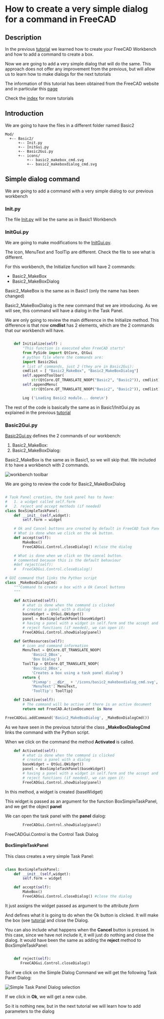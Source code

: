# How to create a very simple dialog for a command in FreeCAD

## Description
In the previous [tutorial](./tut_fwb_1.md) we learned how to create your FreeCAD Workbench and how to add a command to create a box.

Now we are going to add a very simple dialog that will do the same.
This approach does not offer any improvement from the previous, but will allow us to learn how to make dialogs for the next tutorials

The information of this tutorial has been obtained from the FreeCAD website and in particular this [page](https://www.freecadweb.org/wiki/Manual:Creating_interface_tools)

Check the [index](./readme.md) for more tutorials

## Introduction
We are going to have the files in a different folder named Basic2

```
Mod/
  +-- Basic2/
      +-- Init.py
      +-- InitGui.py
      +-- Basic2Gui.py
      +-- icons/
          +-- basic2_makebox_cmd.svg
          +-- basic2_makeboxdialog_cmd.svg
```

## Simple dialog command

We are going to add a command with a very simple dialog to our previous workbench 

### Init.py

The file [Init.py](basic2_wb/Init.py) will be the same as in Basic1 Workbench

### InitGui.py

We are going to make modifications to the [InitGui.py](basic2_wb/InitGui.py).

The icon, MenuText and ToolTip are different. Check the file to see what is different.

For this workbench, the Initialize function will have 2 commands:
- Basic2_MakeBox
- Basic2_MakeBoxDialog

Basic2_MakeBox is the same as in Basic1 (only the name has been changed)

Basic2_MakeBoxDialog is the new command that we are introducing. As we will see, this command will have a dialog in the Task Panel.

We are only going to review the main difference in the Initialize method.
This difference is that now **cmdlist** has 2 elements, which are the 2 commands that our workbench will have.

```python

    def Initialize(self) :
        "This function is executed when FreeCAD starts"
        from PySide import QtCore, QtGui
        # python file where the commands are:
        import Basic2Gui
        # list of commands, just 2 (they are in Basic2Gui):
        cmdlist = [ "Basic2_MakeBox", "Basic2_MakeBoxDialog"]
        self.appendToolbar(
            str(QtCore.QT_TRANSLATE_NOOP("Basic2", "Basic2")), cmdlist)
        self.appendMenu(
            str(QtCore.QT_TRANSLATE_NOOP("Basic2", "Basic2")), cmdlist)

        Log ('Loading Basic2 module... done\n')

```

The rest of the code is basically the same as in Basic1/InitGui.py as explained in the previous [tutorial](./tut_fwb_1.md)

### Basic2Gui.py

[Basic2Gui.py](basic2_wb/Basic2Gui.py) defines the 2 commands of our workbench:
1. Basic2_MakeBox:
1. Basic2_MakeBoxDialog:

Basic2_MakeBox is the same as in Basic1, so we will skip that. We included it to have a workbench with 2 commands.

![workbench toolbar](imgs/wb2_toolbar.png)


We are going to review the code for Basic2_MakeBoxDialog


```python

# Task Panel creation, the task panel has to have:
#   1. a widget called self.form
#   2. reject and accept methods (if needed)
class BoxSimpleTaskPanel:
    def __init__(self,widget):
        self.form = widget

    # Ok and Cancel buttons are created by default in FreeCAD Task Panels
    # What is done when we click on the ok button.
    def accept(self):
        MakeBox()
        FreeCADGui.Control.closeDialog() #close the dialog

    # What is done when we click on the cancel button.
    # commented because this is the default behaviour
    #def reject(self):
    #   FreeCADGui.Control.closeDialog()

# GUI command that links the Python script
class _MakeBoxDialogCmd:
    """Command to create a box with a Ok Cancel buttons
    """

    def Activated(self):
        # what is done when the command is clicked
        # creates a panel with a dialog
        baseWidget = QtGui.QWidget()
        panel = BoxSimpleTaskPanel(baseWidget)
        # having a panel with a widget in self.form and the accept and 
        # reject functions (if needed), we can open it:
        FreeCADGui.Control.showDialog(panel)

    def GetResources(self):
        # icon and command information
        MenuText = QtCore.QT_TRANSLATE_NOOP(
            'Basic2_DBox',
            'Box Dialog')
        ToolTip = QtCore.QT_TRANSLATE_NOOP(
            'Basic2_DBox',
            'Creates a box using a task panel dialog')
        return {
            'Pixmap': __dir__ + '/icons/basic2_makeboxdialog_cmd.svg',
            'MenuText': MenuText,
            'ToolTip': ToolTip}

    def IsActive(self):
        # The command will be active if there is an active document
        return not FreeCAD.ActiveDocument is None

FreeCADGui.addCommand('Basic2_MakeBoxDialog', _MakeBoxDialogCmd())

```

As we have seen in the previous tutorial the class **_MakeBoxDialogCmd** links the command with the Python script.

When we click on the command the method **Activated** is called.

```python
    def Activated(self):
        # what is done when the command is clicked
        # creates a panel with a dialog
        baseWidget = QtGui.QWidget()
        panel = BoxSimpleTaskPanel(baseWidget)
        # having a panel with a widget in self.form and the accept and 
        # reject functions (if needed), we can open it:
        FreeCADGui.Control.showDialog(panel)
```

In this method, a widget is created (baseWidget)

This widget is passed as an argument for the function BoxSimpleTaskPanel, and we get the object **panel**

We can open the task panel with the **panel** dialog:
```python
        FreeCADGui.Control.showDialog(panel)
```

FreeCADGui.Control is the Control Task Dialog


#### BoxSimpleTaskPanel

This class creates a very simple Task Panel:

```python

class BoxSimpleTaskPanel:
    def __init__(self,widget):
        self.form = widget

    def accept(self):
        MakeBox()
        FreeCADGui.Control.closeDialog() #close the dialog
```

It just assigns the widget passed as argument to the attribute *form*

And defines what it is going to do when the Ok button is clicked.
It will make the box (see [tutorial](./tut_fwb_1.md) and close the Dialog.

You can also include what happens when the **Cancel** button is pressed.
In this case, since we have not include it, it will just do nothing and close the dialog. It would have been the same as adding the **reject** method to BoxSimpleTaskPanel:

```python

    def reject(self):
       FreeCADGui.Control.closeDialog()
```

So if we click on the Simple Dialog Command we will get the following Task Panel Dialog:

![Simple Task Panel Dialog selection](imgs/wb2_dialog.png)

If we click in **Ok**, we will get a new cube.

So it is nothing new, but in the next tutorial we will learn how to add parameters to the dialog
